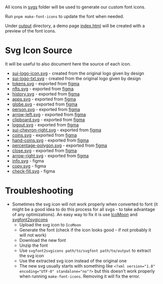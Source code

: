 All icons in [svgs](./svgs/) folder will be used to generate our custom font icons.

Run `pnpm make-font-icons` to update the font when needed.

Under [output](./output/) directory, a demo page [index.html](./output/index.html) will be created with a preview of the font icons.

# Svg Icon Source

It will be useful to also document here the source of each icon.

-   [sui-logo-icon.svg](./svgs/sui-logo-icon.svg) - created from the original logo given by design
-   [sui-logo-txt.svg](./svgs/sui-logo-txt.svg) - created from the original logo given by design
-   [tokens.svg](./svgs/tokens.svg) - exported from [figma](https://www.figma.com/file/rkFrheddol8YO7HQaHgIfF/Sui-Systematize?node-id=3547%3A3433)
-   [nfts.svg](./svgs/nfts.svg) - exported from [figma](https://www.figma.com/file/rkFrheddol8YO7HQaHgIfF/Sui-Systematize?node-id=3547%3A3433)
-   [history.svg](./svgs/history.svg) - exported from [figma](https://www.figma.com/file/rkFrheddol8YO7HQaHgIfF/Sui-Systematize?node-id=3547%3A3433)
-   [apps.svg](./svgs/apps.svg) - exported from [figma](https://www.figma.com/file/rkFrheddol8YO7HQaHgIfF/Sui-Systematize?node-id=3547%3A3433)
-   [globe.svg](./svgs/globe.svg) - exported from [figma](https://www.figma.com/file/OzLaRFzevjxdQAbybWEZk0/Sui-Visualize?node-id=1607%3A18842)
-   [person.svg](./svgs/person.svg) - exported from [figma](https://www.figma.com/file/OzLaRFzevjxdQAbybWEZk0/Sui-Visualize?node-id=1607%3A18842)
-   [arrow-left.svg](./svgs/arrow-left.svg) - exported from [figma](https://www.figma.com/file/OzLaRFzevjxdQAbybWEZk0/Sui-Visualize?node-id=1609%3A19253)
-   [clipboard.svg](./svgs/clipboard.svg) - exported from [figma](https://www.figma.com/file/OzLaRFzevjxdQAbybWEZk0/Sui-Visualize?node-id=1609%3A19253)
-   [logout.svg](./svgs/logout.svg) - exported from [figma](https://www.figma.com/file/OzLaRFzevjxdQAbybWEZk0/Sui-Visualize?node-id=1609%3A19253)
-   [sui-chevron-right.svg](./svgs/sui-chevron-right.svg) - exported from [figma](https://www.figma.com/file/OzLaRFzevjxdQAbybWEZk0/Sui-Visualize?node-id=1607%3A18842)
-   [coins.svg](./svgs/coins.svg) - exported from [figma](https://www.figma.com/file/OzLaRFzevjxdQAbybWEZk0/Sui-Visualize?node-id=2251%3A47447)
-   [hand-coins.svg](./svgs/hand-coins.svg) - exported from [figma](https://www.figma.com/file/OzLaRFzevjxdQAbybWEZk0/Sui-Visualize?node-id=2251%3A47447)
-   [percentage-polygon.svg](./svgs/percentage-polygon.svg) - exported from [figma](https://www.figma.com/file/OzLaRFzevjxdQAbybWEZk0/Sui-Visualize?node-id=2251%3A47447)
-   [close.svg](./svgs/close.svg) - exported from [figma](https://www.figma.com/file/rkFrheddol8YO7HQaHgIfF/Sui-Systematize?node-id=3421%3A2392)
-   [arrow-right.svg](./svgs/arrow-right.svg) - exported from [figma](https://www.figma.com/file/rkFrheddol8YO7HQaHgIfF/Sui-Systematize?node-id=3421%3A2392)
-   [info.svg](./svgs/info.svg) - figma
-   [copy.svg](./svgs/copy.svg) - figma
-   [check-fill.svg](./svgs/check-fill.svg) - figma

# Troubleshooting

-   Sometimes the svg icon will not work properly when converted to font (it might be a good idea to do this process for all svgs - to take advantage of any optimizations). An easy way to fix it is use [IcoMoon](https://icomoon.io/app) and [svgfont2svgicons](https://github.com/nfroidure/svgfont2svgicons)
    -   Upload the svg icon to `IcoMoon`
    -   Generate the font (check if the icon looks good - if not probably it will not work)
    -   Download the new font
    -   Unzip the font
    -   Use `svgfont2svgicons path/to/svgfont path/to/output` to extract the svg icon
    -   Use the extracted svg icon instead of the original one
    -   The new svg usually starts with something like `<?xml version="1.0" encoding="UTF-8" standalone="no"?>` but this doesn't work properly when running `make-font-icons`. Removing it will fix the error.
